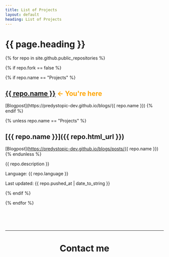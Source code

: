 ```yaml
---
title: List of Projects
layout: default
heading: List of Projects
---
```


# {{ page.heading }}

{% for repo in site.github.public_repositories %}

{% if repo.fork == false %}

{% if repo.name == "Projects" %}
<h2 style="color: orange"> <a href="{{ repo.html_url }}">{{ repo.name }}</a> <- You're here </h2>
[Blogpost](https://predystopic-dev.github.io/blogs/{{ repo.name }})
{% endif %}

{% unless repo.name == "Projects" %}
## [{{ repo.name }}]({{ repo.html_url }})
[Blogpost](https://predystopic-dev.github.io/blogs/posts/{{ repo.name }})
{% endunless %}

{{ repo.description }}

Language: {{ repo.language }}

Last updated: {{ repo.pushed_at | date_to_string }}

{% endif %}

{% endfor %}

<br><br><br>
<hr>
<h1><center>Contact me</center></h1>

<div style="align-content=left;" id="formkeep-embed" data-formkeep-url="https://formkeep.com/p/c986acdbddded0d5ecf7542d04ea2986?embedded=1"></div>

<script type="text/javascript" src="https://pym.nprapps.org/pym.v1.min.js"></script>
<script type="text/javascript" src="https://formkeep-production-herokuapp-com.global.ssl.fastly.net/formkeep-embed.js"></script>

<!-- Get notified when the form is submitted, add your own code below: -->
<script>
const formkeepEmbed = document.querySelector('#formkeep-embed')

formkeepEmbed.addEventListener('formkeep-embed:submitting', _event => {
  console.log('Submitting form...')
})

formkeepEmbed.addEventListener('formkeep-embed:submitted', _event => {
  console.log('Submitted form...')
})
</script>

<!--
You can use HTML elements in Markdown, such as the comment element, and they won't
be affected by a markdown parser. However, if you create an HTML element in your
markdown file, you cannot use markdown syntax within that element's contents.
-->